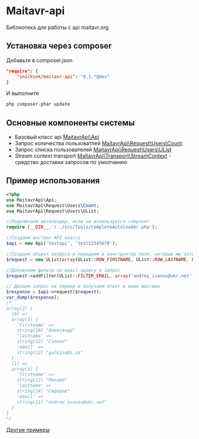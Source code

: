 Maitavr-api
=========

Библиотека для работы с api maitavr.org

Установка через composer
--------------
Добавьте в composer.json 

```json
"require": {
    "snicksnk/maitavr-api": "0.1.*@dev"
}
```
И выполните 
```sh
php composer.phar update
```
Основные компоненты системы
-----

* Базовый класс api 
[MaitavrApi\Api](https://github.com/snicksnk/maitavr-api/blob/master/src/MaitavrApi/Api.php)
* Запрос количества пользоватлей 
[MaitavrApi\Request\Users\Count](https://github.com/snicksnk/maitavr-api/blob/master/src/MaitavrApi/Request/Users/Count.php) 
* Запрос списка пользователей [MaitavrApi\Request\Users\UList](https://github.com/snicksnk/maitavr-api/blob/master/src/MaitavrApi/Request/Users/UList.php)
* Stream context transport [MaitavrApi\Transport\StreamContext](https://github.com/snicksnk/maitavr-api/blob/master/src/MaitavrApi/Transport/StreamContext.php) - средство доставки запросов по умолчанию


Пример использования
-------------
```php
<?php
use MaitavrApi\Api;
use MaitavrApi\Request\Users\Count;
use MaitavrApi\Request\Users\UList;

//Подключаем автолоадер, если не используется composer
require (__DIR__.'/../src/Tools/CompleteAutoloader.php');

//Создаем инстанс API класса
$api = new Api('testapi', 'test12345678');

//Создаем объект запроса и передаем в конструктор поля, которые мы хотим видить в ответе
$request = new UList(array(UList::ROW_FIRSTNAME, UList::ROW_LASTNAME, UList::ROW_EMAIL));

//Добавляем фильтр по email адресу в запрос 
$request->addFilter(UList::FILTER_EMAIL, array('andrey_ivanov@ukr.net', 'galkina@i.ua'));

// Делаем запрос на сервер и получаем ответ в виде массива
$response = $api->request($request);
var_dump($response);
/*
array(2) {
  [0] =>
  array(3) {
    'firstname' =>
    string(18) "Александр"
    'lastname' =>
    string(12) "Галкин"
    'email' =>
    string(12) "galkina@i.ua"
  }
  [1] =>
  array(3) {
    'firstname' =>
    string(12) "Михаил"
    'lastname' =>
    string(14) "Сидоров"
    'email' =>
    string(21) "andrey_ivanov@ukr.net"
  }
}
*/
```
[Другие примеры](https://github.com/snicksnk/maitavr-api/blob/master/examples/Request.php)

